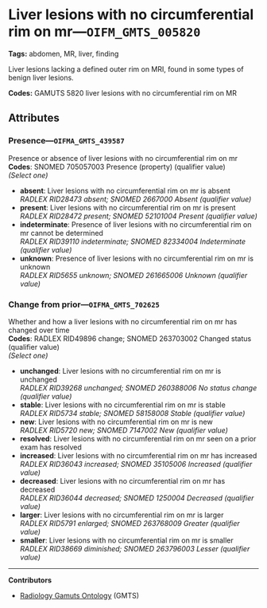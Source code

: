 # Liver lesions with no circumferential rim on mr—`OIFM_GMTS_005820`

**Tags:** abdomen, MR, liver, finding

Liver lesions lacking a defined outer rim on MRI, found in some types of benign liver lesions.

**Codes:** GAMUTS 5820 liver lesions with no circumferential rim on MR

## Attributes

### Presence—`OIFMA_GMTS_439587`

Presence or absence of liver lesions with no circumferential rim on mr  
**Codes**: SNOMED 705057003 Presence (property) (qualifier value)  
*(Select one)*

- **absent**: Liver lesions with no circumferential rim on mr is absent  
_RADLEX RID28473 absent; SNOMED 2667000 Absent (qualifier value)_
- **present**: Liver lesions with no circumferential rim on mr is present  
_RADLEX RID28472 present; SNOMED 52101004 Present (qualifier value)_
- **indeterminate**: Presence of liver lesions with no circumferential rim on mr cannot be determined  
_RADLEX RID39110 indeterminate; SNOMED 82334004 Indeterminate (qualifier value)_
- **unknown**: Presence of liver lesions with no circumferential rim on mr is unknown  
_RADLEX RID5655 unknown; SNOMED 261665006 Unknown (qualifier value)_

### Change from prior—`OIFMA_GMTS_702625`

Whether and how a liver lesions with no circumferential rim on mr has changed over time  
**Codes**: RADLEX RID49896 change; SNOMED 263703002 Changed status (qualifier value)  
*(Select one)*

- **unchanged**: Liver lesions with no circumferential rim on mr is unchanged  
_RADLEX RID39268 unchanged; SNOMED 260388006 No status change (qualifier value)_
- **stable**: Liver lesions with no circumferential rim on mr is stable  
_RADLEX RID5734 stable; SNOMED 58158008 Stable (qualifier value)_
- **new**: Liver lesions with no circumferential rim on mr is new  
_RADLEX RID5720 new; SNOMED 7147002 New (qualifier value)_
- **resolved**: Liver lesions with no circumferential rim on mr seen on a prior exam has resolved  
- **increased**: Liver lesions with no circumferential rim on mr has increased  
_RADLEX RID36043 increased; SNOMED 35105006 Increased (qualifier value)_
- **decreased**: Liver lesions with no circumferential rim on mr has decreased  
_RADLEX RID36044 decreased; SNOMED 1250004 Decreased (qualifier value)_
- **larger**: Liver lesions with no circumferential rim on mr is larger  
_RADLEX RID5791 enlarged; SNOMED 263768009 Greater (qualifier value)_
- **smaller**: Liver lesions with no circumferential rim on mr is smaller  
_RADLEX RID38669 diminished; SNOMED 263796003 Lesser (qualifier value)_

---

**Contributors**

- [Radiology Gamuts Ontology](https://gamuts.net/) (GMTS)